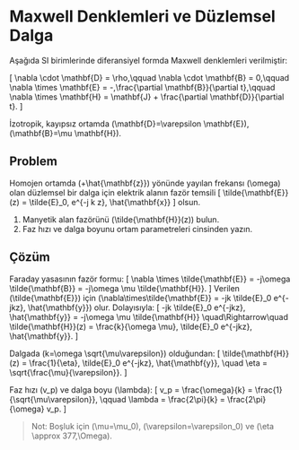 # Maxwell Denklemleri ve Düzlemsel Dalga

Aşağıda SI birimlerinde diferansiyel formda Maxwell denklemleri verilmiştir:

\[
\nabla \cdot \mathbf{D} = \rho,\qquad
\nabla \cdot \mathbf{B} = 0,\qquad
\nabla \times \mathbf{E} = -\,\frac{\partial \mathbf{B}}{\partial t},\qquad
\nabla \times \mathbf{H} = \mathbf{J} + \frac{\partial \mathbf{D}}{\partial t}.
\]

İzotropik, kayıpsız ortamda \(\mathbf{D}=\varepsilon \mathbf{E}\), \(\mathbf{B}=\mu \mathbf{H}\).

## Problem

Homojen ortamda \(+\hat{\mathbf{z}}\) yönünde yayılan frekansı \(\omega\) olan düzlemsel bir dalga için
elektrik alanın fazör temsili
\[
\tilde{\mathbf{E}}(z) = \tilde{E}_0\, e^{-j k z}\, \hat{\mathbf{x}}
\]
olsun.

1. Manyetik alan fazörünü \(\tilde{\mathbf{H}}(z)\) bulun.
2. Faz hızı ve dalga boyunu ortam parametreleri cinsinden yazın.

## Çözüm

Faraday yasasının fazör formu:
\[
\nabla \times \tilde{\mathbf{E}} = -j\omega \tilde{\mathbf{B}} = -j\omega \mu \tilde{\mathbf{H}}.
\]
Verilen \(\tilde{\mathbf{E}}\) için \(\nabla\times\tilde{\mathbf{E}} = -jk \tilde{E}_0 e^{-jkz}\, \hat{\mathbf{y}}\) olur.
Dolayısıyla:
\[
-jk \tilde{E}_0 e^{-jkz}\, \hat{\mathbf{y}} = -j\omega \mu \tilde{\mathbf{H}}
\quad\Rightarrow\quad
\tilde{\mathbf{H}}(z) = \frac{k}{\omega \mu}\, \tilde{E}_0 e^{-jkz}\, \hat{\mathbf{y}}.
\]

Dalgada \(k=\omega \sqrt{\mu\varepsilon}\) olduğundan:
\[
\tilde{\mathbf{H}}(z) = \frac{1}{\eta}\, \tilde{E}_0 e^{-jkz}\, \hat{\mathbf{y}},
\quad \eta = \sqrt{\frac{\mu}{\varepsilon}}.
\]

Faz hızı \(v_p\) ve dalga boyu \(\lambda\):
\[
v_p = \frac{\omega}{k} = \frac{1}{\sqrt{\mu\varepsilon}}, 
\qquad
\lambda = \frac{2\pi}{k} = \frac{2\pi}{\omega} v_p.
\]

> Not: Boşluk için \(\mu=\mu_0\), \(\varepsilon=\varepsilon_0\) ve \(\eta \approx 377\,\Omega\).